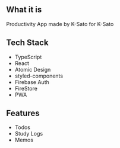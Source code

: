## What it is

Productivity App made by K-Sato for K-Sato

## Tech Stack

- TypeScript
- React
- Atomic Design
- styled-components
- Firebase Auth
- FireStore
- PWA

## Features

- Todos
- Study Logs
- Memos
